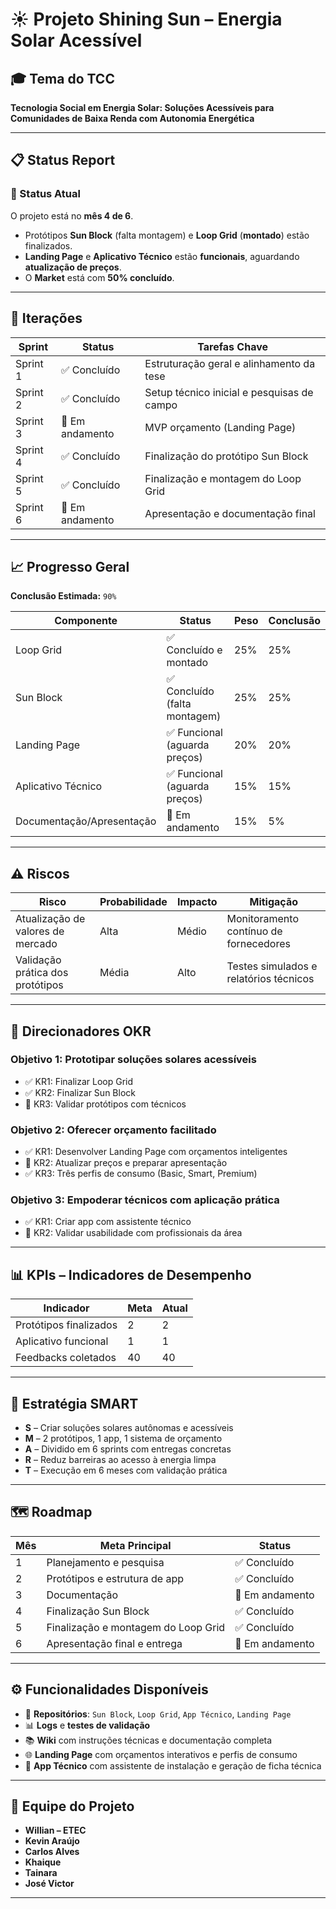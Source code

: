 # ☀️ Projeto Shining Sun – Energia Solar Acessível

## 🎓 Tema do TCC
**Tecnologia Social em Energia Solar: Soluções Acessíveis para Comunidades de Baixa Renda com Autonomia Energética**

---

## 📋 Status Report

### 📌 Status Atual
O projeto está no **mês 4 de 6**.  
- Protótipos **Sun Block** (falta montagem) e **Loop Grid** (**montado**) estão finalizados.  
- **Landing Page** e **Aplicativo Técnico** estão **funcionais**, aguardando **atualização de preços**.  
- O **Market** está com **50% concluído**.

---

## 🔁 Iterações

| Sprint   | Status         | Tarefas Chave                                |
|----------|----------------|----------------------------------------------|
| Sprint 1 | ✅ Concluído    | Estruturação geral e alinhamento da tese     |
| Sprint 2 | ✅ Concluído    | Setup técnico inicial e pesquisas de campo   |
| Sprint 3 | 🔄 Em andamento| MVP orçamento (Landing Page)                 |
| Sprint 4 | ✅ Concluído    | Finalização do protótipo Sun Block           |
| Sprint 5 | ✅ Concluído    | Finalização e montagem do Loop Grid          |
| Sprint 6 | 🔄 Em andamento| Apresentação e documentação final            |

---

## 📈 Progresso Geral

**Conclusão Estimada:** `90%`

| Componente            | Status                      | Peso | Conclusão |
|-----------------------|-----------------------------|------|-----------|
| Loop Grid             | ✅ Concluído e montado       | 25%  | 25%       |
| Sun Block             | ✅ Concluído (falta montagem)| 25%  | 25%       |
| Landing Page          | ✅ Funcional (aguarda preços)| 20%  | 20%       |
| Aplicativo Técnico    | ✅ Funcional (aguarda preços)| 15%  | 15%       |
| Documentação/Apresentação | 🔄 Em andamento         | 15%  | 5%        |

---

## ⚠️ Riscos

| Risco                          | Probabilidade | Impacto | Mitigação                                  |
|--------------------------------|---------------|---------|--------------------------------------------|
| Atualização de valores de mercado | Alta        | Médio   | Monitoramento contínuo de fornecedores     |
| Validação prática dos protótipos | Média       | Alto    | Testes simulados e relatórios técnicos     |

---

## 🎯 Direcionadores OKR

### Objetivo 1: Prototipar soluções solares acessíveis
- ✅ KR1: Finalizar Loop Grid  
- ✅ KR2: Finalizar Sun Block  
- 🔄 KR3: Validar protótipos com técnicos  

### Objetivo 2: Oferecer orçamento facilitado
- ✅ KR1: Desenvolver Landing Page com orçamentos inteligentes  
- 🔄 KR2: Atualizar preços e preparar apresentação  
- ✅ KR3: Três perfis de consumo (Basic, Smart, Premium)  

### Objetivo 3: Empoderar técnicos com aplicação prática
- ✅ KR1: Criar app com assistente técnico  
- 🔄 KR2: Validar usabilidade com profissionais da área  

---

## 📊 KPIs – Indicadores de Desempenho

| Indicador              | Meta | Atual |
|------------------------|------|-------|
| Protótipos finalizados | 2    | 2     |
| Aplicativo funcional   | 1    | 1     |
| Feedbacks coletados    | 40   | 40    |

---

## 🎯 Estratégia SMART

- **S** – Criar soluções solares autônomas e acessíveis  
- **M** – 2 protótipos, 1 app, 1 sistema de orçamento  
- **A** – Dividido em 6 sprints com entregas concretas  
- **R** – Reduz barreiras ao acesso à energia limpa  
- **T** – Execução em 6 meses com validação prática  

---

## 🗺️ Roadmap

| Mês | Meta Principal                    | Status         |
|-----|-----------------------------------|----------------|
| 1   | Planejamento e pesquisa           | ✅ Concluído    |
| 2   | Protótipos e estrutura de app     | ✅ Concluído    |
| 3   | Documentação                      | 🔄 Em andamento|
| 4   | Finalização Sun Block             | ✅ Concluído    |
| 5   | Finalização e montagem do Loop Grid | ✅ Concluído |
| 6   | Apresentação final e entrega      | 🔄 Em andamento|

---

## ⚙️ Funcionalidades Disponíveis

- 📁 **Repositórios**: `Sun Block`, `Loop Grid`, `App Técnico`, `Landing Page`
- 📊 **Logs** e **testes de validação**
- 📚 **Wiki** com instruções técnicas e documentação completa
- 🌐 **Landing Page** com orçamentos interativos e perfis de consumo
- 📱 **App Técnico** com assistente de instalação e geração de ficha técnica

---

## 👥 Equipe do Projeto

- **Willian – ETEC**  
- **Kevin Araújo**  
- **Carlos Alves**  
- **Khaique**  
- **Tainara**  
- **José Victor**

---

